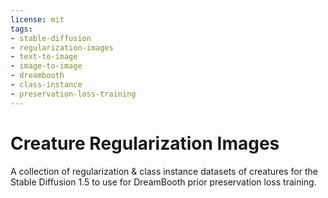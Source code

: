 ```yaml
---
license: mit
tags:
- stable-diffusion
- regularization-images
- text-to-image
- image-to-image
- dreambooth
- class-instance
- preservation-loss-training 
---
```


# Creature Regularization Images

A collection of regularization & class instance datasets of creatures for the Stable Diffusion 1.5 to use for DreamBooth prior preservation loss training.